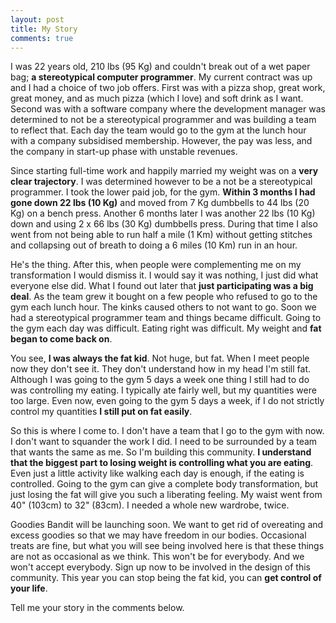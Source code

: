 ```yaml
---
layout: post
title: My Story
comments: true
---
```

I was 22 years old, 210 lbs (95 Kg) and couldn't break out of a wet paper bag; <b>a stereotypical computer programmer</b>. My current contract was up and I had a choice of two job offers. First was with a pizza shop, great work, great money, and as much pizza (which I love) and soft drink as I want. Second was with a software company where the development manager was determined to not be a stereotypical programmer and was building a team to reflect that. Each day the team would go to the gym at the lunch hour with a company subsidised membership. However, the pay was less, and the company in start-up phase with unstable revenues.

Since starting full-time work and happily married my weight was on a <b>very clear trajectory</b>. I was determined however to be a not be a stereotypical programmer. I took the lower paid job, for the gym. <b>Within 3 months I had gone down 22 lbs (10 Kg)</b> and moved from 7 Kg dumbbells to 44 lbs (20 Kg) on a bench press. Another 6 months later I was another 22 lbs (10 Kg) down and using 2 x 66 lbs (30 Kg) dumbbells press. During that time I also went from not being able to run half a mile (1 Km) without getting stitches and collapsing out of breath to doing a 6 miles (10 Km) run in an hour.

He's the thing. After this, when people were complementing me on my transformation I would dismiss it. I would say it was nothing, I just did what everyone else did. What I found out later that <b>just participating was a big deal</b>. As the team grew it bought on a few people who refused to go to the gym each lunch hour. The kinks caused others to not want to go. Soon we had a stereotypical programmer team and things became difficult. Going to the gym each day was difficult. Eating right was difficult. My weight and <b>fat began to come back on</b>.

You see, <b>I was always the fat kid</b>. Not huge, but fat. When I meet people now they don't see it. They don't understand how in my head I'm still fat. Although I was going to the gym 5 days a week one thing I still had to do was controlling my eating. I typically ate fairly well, but my quantities were too large. Even now, even going to the gym 5 days a week, if I do not strictly control my quantities <b>I still put on fat easily</b>.

So this is where I come to. I don't have a team that I go to the gym with now. I don't want to squander the work I did. I need to be surrounded by a team that wants the same as me. So I'm building this community. <b>I understand that the biggest part to losing weight is controlling what you are eating</b>. Even just a little activity like walking each day is enough, if the eating is controlled. Going to the gym can give a complete body transformation, but just losing the fat will give you such a liberating feeling. My waist went from 40" (103cm) to 32" (83cm). I needed a whole new wardrobe, twice.

Goodies Bandit will be launching soon. We want to get rid of overeating and excess goodies so that we may have freedom in our bodies. Occasional treats are fine, but what you will see being involved here is that these things are not as occasional as we think. This won't be for everybody. And we won't accept everybody. Sign up now to be involved in the design of this community. This year you can stop being the fat kid, you can <b>get control of your life</b>.

Tell me your story in the comments below.
